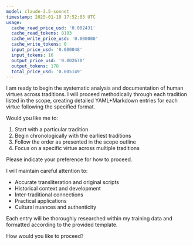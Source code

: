 ```yaml
---
model: claude-3.5-sonnet
timestamp: 2025-01-10 17:52:03 UTC
usage:
  cache_read_price_usd: '0.002431'
  cache_read_tokens: 8103
  cache_write_price_usd: '0.000000'
  cache_write_tokens: 0
  input_price_usd: '0.000048'
  input_tokens: 16
  output_price_usd: '0.002670'
  output_tokens: 178
  total_price_usd: '0.005149'
---
```


I am ready to begin the systematic analysis and documentation of human virtues across traditions. I will proceed methodically through each tradition listed in the scope, creating detailed YAML+Markdown entries for each virtue following the specified format.

Would you like me to:
1. Start with a particular tradition
2. Begin chronologically with the earliest traditions
3. Follow the order as presented in the scope outline
4. Focus on a specific virtue across multiple traditions

Please indicate your preference for how to proceed.

I will maintain careful attention to:
- Accurate transliteration and original scripts
- Historical context and development
- Inter-traditional connections
- Practical applications
- Cultural nuances and authenticity

Each entry will be thoroughly researched within my training data and formatted according to the provided template.

How would you like to proceed?